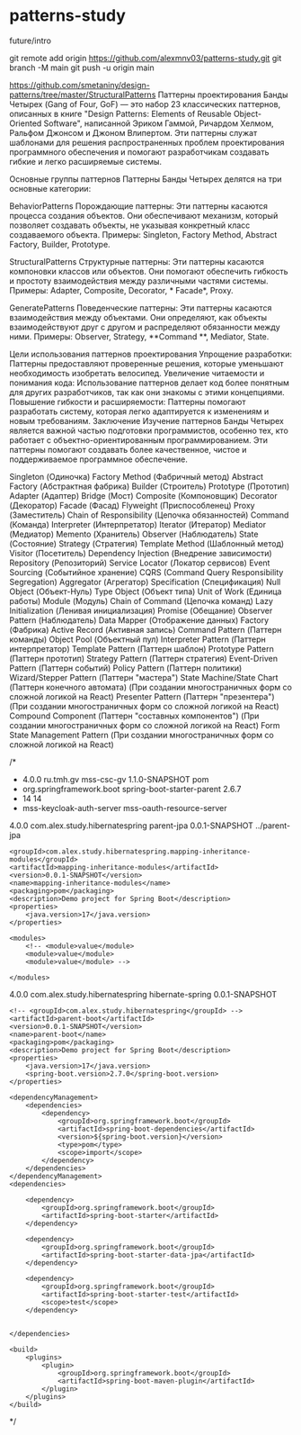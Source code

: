 # patterns-study

future/intro



git remote add origin https://github.com/alexmnv03/patterns-study.git
git branch -M main
git push -u origin main

https://github.com/smetaniny/design-patterns/tree/master/StructuralPatterns
Паттерны проектирования Банды Четырех (Gang of Four, GoF) — это набор 23 классических паттернов, описанных в книге "Design Patterns: Elements of Reusable Object-Oriented Software", написанной Эриком Гаммой, Ричардом Хелмом, Ральфом Джонсом и Джоном Влипертом. Эти паттерны служат шаблонами для решения распространенных проблем проектирования программного обеспечения и помогают разработчикам создавать гибкие и легко расширяемые системы.

Основные группы паттернов
Паттерны Банды Четырех делятся на три основные категории:

BehaviorPatterns
Порождающие паттерны: Эти паттерны касаются процесса создания объектов. Они обеспечивают механизм, который позволяет создавать объекты, не указывая конкретный класс создаваемого объекта. Примеры: Singleton, Factory Method, Abstract Factory, Builder, Prototype.

StructuralPatterns
Структурные паттерны: Эти паттерны касаются компоновки классов или объектов. Они помогают обеспечить гибкость и простоту взаимодействия между различными частями системы. Примеры: Adapter, Composite, Decorator, * Facade*, Proxy.

GeneratePatterns
Поведенческие паттерны: Эти паттерны касаются взаимодействия между объектами. Они определяют, как объекты взаимодействуют друг с другом и распределяют обязанности между ними. Примеры: Observer, Strategy, **Command **, Mediator, State.

Цели использования паттернов проектирования
Упрощение разработки: Паттерны предоставляют проверенные решения, которые уменьшают необходимость изобретать велосипед.
Увеличение читаемости и понимания кода: Использование паттернов делает код более понятным для других разработчиков, так как они знакомы с этими концепциями.
Повышение гибкости и расширяемости: Паттерны помогают разработать систему, которая легко адаптируется к изменениям и новым требованиям.
Заключение
Изучение паттернов Банды Четырех является важной частью подготовки программистов, особенно тех, кто работает с объектно-ориентированным программированием. Эти паттерны помогают создавать более качественное, чистое и поддерживаемое программное обеспечение.

Singleton (Одиночка)
Factory Method (Фабричный метод)
Abstract Factory (Абстрактная фабрика)
Builder (Строитель)
Prototype (Прототип)
Adapter (Адаптер)
Bridge (Мост)
Composite (Компоновщик)
Decorator (Декоратор)
Facade (Фасад)
Flyweight (Приспособленец)
Proxy (Заместитель)
Chain of Responsibility (Цепочка обязанностей)
Command (Команда)
Interpreter (Интерпретатор)
Iterator (Итератор)
Mediator (Медиатор)
Memento (Хранитель)
Observer (Наблюдатель)
State (Состояние)
Strategy (Стратегия)
Template Method (Шаблонный метод)
Visitor (Посетитель)
Dependency Injection (Внедрение зависимости)
Repository (Репозиторий)
Service Locator (Локатор сервисов)
Event Sourcing (Событийное хранение)
CQRS (Command Query Responsibility Segregation)
Aggregator (Агрегатор)
Specification (Спецификация)
Null Object (Объект-Нуль)
Type Object (Объект типа)
Unit of Work (Единица работы)
Module (Модуль)
Chain of Command (Цепочка команд)
Lazy Initialization (Ленивая инициализация)
Promise (Обещание)
Observer Pattern (Наблюдатель)
Data Mapper (Отображение данных)
Factory (Фабрика)
Active Record (Активная запись)
Command Pattern (Паттерн команды)
Object Pool (Объектный пул)
Interpreter Pattern (Паттерн интерпретатор)
Template Pattern (Паттерн шаблон)
Prototype Pattern (Паттерн прототип)
Strategy Pattern (Паттерн стратегия)
Event-Driven Pattern (Паттерн событий)
Policy Pattern (Паттерн политики)
Wizard/Stepper Pattern (Паттерн "мастера")
State Machine/State Chart (Паттерн конечного автомата) (При создании многостраничных форм со сложной логикой на React)
Presenter Pattern (Паттерн "презентера") (При создании многостраничных форм со сложной логикой на React)
Compound Component (Паттерн "составных компонентов") (При создании многостраничных форм со сложной логикой на React)
Form State Management Pattern (При создании многостраничных форм со сложной логикой на React)


/*

<?xml version="1.0" encoding="UTF-8" ?> 
- <project xmlns="http://maven.apache.org/POM/4.0.0" xmlns:xsi="http://www.w3.org/2001/XMLSchema-instance" xsi:schemaLocation="http://maven.apache.org/POM/4.0.0 http://maven.apache.org/xsd/maven-4.0.0.xsd">
  <modelVersion>4.0.0</modelVersion> 
  <groupId>ru.tmh.gv</groupId> 
  <artifactId>mss-csc-gv</artifactId> 
  <version>1.1.0-SNAPSHOT</version> 
  <packaging>pom</packaging> 
- <parent>
  <groupId>org.springframework.boot</groupId> 
  <artifactId>spring-boot-starter-parent</artifactId> 
  <version>2.6.7</version> 
  <relativePath /> 
  </parent>
- <properties>
  <maven.compiler.source>14</maven.compiler.source> 
  <maven.compiler.target>14</maven.compiler.target> 
  </properties>
- <modules>
  <module>mss-keycloak-auth-server</module> 
  <module>mss-oauth-resource-server</module> 
  </modules>
  </project>



<?xml version="1.0" encoding="UTF-8"?>
<project xmlns="http://maven.apache.org/POM/4.0.0" xmlns:xsi="http://www.w3.org/2001/XMLSchema-instance"
xsi:schemaLocation="http://maven.apache.org/POM/4.0.0 https://maven.apache.org/xsd/maven-4.0.0.xsd">
<modelVersion>4.0.0</modelVersion>
<parent>
<groupId>com.alex.study.hibernatespring</groupId>
<artifactId>parent-jpa</artifactId>
<version>0.0.1-SNAPSHOT</version>
<relativePath>../parent-jpa</relativePath>
</parent>

	<groupId>com.alex.study.hibernatespring.mapping-inheritance-modules</groupId>
	<artifactId>mapping-inheritance-modules</artifactId>
	<version>0.0.1-SNAPSHOT</version>
	<name>mapping-inheritance-modules</name>
	<packaging>pom</packaging>
	<description>Demo project for Spring Boot</description>
	<properties>
		<java.version>17</java.version>
	</properties>
	
    <modules>
		<!-- <module>value</module>
		<module>value</module>
		<module>value</module> -->
		
    </modules>

</project>






<?xml version="1.0" encoding="UTF-8"?>
<project xmlns="http://maven.apache.org/POM/4.0.0" xmlns:xsi="http://www.w3.org/2001/XMLSchema-instance"
xsi:schemaLocation="http://maven.apache.org/POM/4.0.0 https://maven.apache.org/xsd/maven-4.0.0.xsd">
<modelVersion>4.0.0</modelVersion>
<parent>
<groupId>com.alex.study.hibernatespring</groupId>
<artifactId>hibernate-spring</artifactId>
<version>0.0.1-SNAPSHOT</version>
</parent>

	<!-- <groupId>com.alex.study.hibernatespring</groupId> -->
	<artifactId>parent-boot</artifactId>
	<version>0.0.1-SNAPSHOT</version>
	<name>parent-boot</name>
	<packaging>pom</packaging>
	<description>Demo project for Spring Boot</description>
	<properties>
		<java.version>17</java.version>
		<spring-boot.version>2.7.0</spring-boot.version>
	</properties>

	<dependencyManagement>
    	<dependencies>
        	<dependency>
            	<groupId>org.springframework.boot</groupId>
            	<artifactId>spring-boot-dependencies</artifactId>
            	<version>${spring-boot.version}</version>
            	<type>pom</type>
            	<scope>import</scope>
        	</dependency>
    	</dependencies>
	</dependencyManagement>	
	<dependencies>

		<dependency>
			<groupId>org.springframework.boot</groupId>
			<artifactId>spring-boot-starter</artifactId>
		</dependency>

		<dependency>
			<groupId>org.springframework.boot</groupId>
			<artifactId>spring-boot-starter-data-jpa</artifactId>
		</dependency>

		<dependency>
			<groupId>org.springframework.boot</groupId>
			<artifactId>spring-boot-starter-test</artifactId>
			<scope>test</scope>
		</dependency>

		
	</dependencies>

	<build>
		<plugins>
			<plugin>
				<groupId>org.springframework.boot</groupId>
				<artifactId>spring-boot-maven-plugin</artifactId>
			</plugin>
		</plugins>
	</build>

</project>
*/